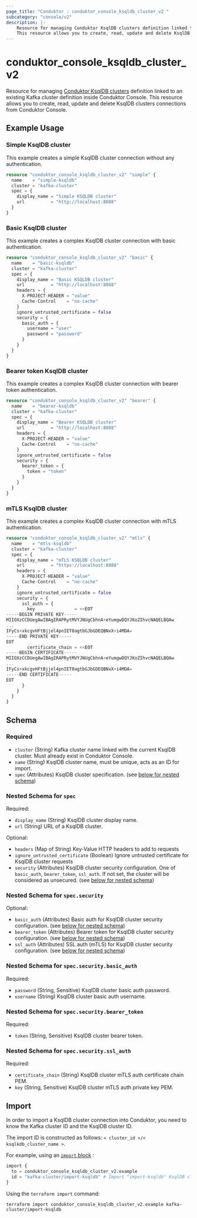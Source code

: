 ```yaml
---
page_title: "Conduktor : conduktor_console_ksqldb_cluster_v2 "
subcategory: "console/v2"
description: |-
    Resource for managing Conduktor KsqlDB clusters definition linked to an existing Kafka cluster definition inside Conduktor Console.
    This resource allows you to create, read, update and delete KsqlDB clusters connections from Conduktor Console.
---
```


# conduktor_console_ksqldb_cluster_v2

Resource for managing [Conduktor KsqlDB clusters](https://docs.conduktor.io/guide/reference/console-reference#ksqldbcluster) definition linked to an existing Kafka cluster definition inside Conduktor Console.
This resource allows you to create, read, update and delete KsqlDB clusters connections from Conduktor Console.

## Example Usage

### Simple KsqlDB cluster
This example creates a simple KsqlDB cluster connection without any authentication.
```terraform
resource "conduktor_console_ksqldb_cluster_v2" "simple" {
  name    = "simple-ksqldb"
  cluster = "kafka-cluster"
  spec = {
    display_name = "Simple KSQLDB cluster"
    url          = "http://localhost:8088"
  }
}
```

### Basic KsqlDB cluster
This example creates a complex KsqlDB cluster connection with basic authentication.
```terraform
resource "conduktor_console_ksqldb_cluster_v2" "basic" {
  name    = "basic-ksqldb"
  cluster = "kafka-cluster"
  spec = {
    display_name = "Basic KSQLDB cluster"
    url          = "http://localhost:8088"
    headers = {
      X-PROJECT-HEADER = "value"
      Cache-Control    = "no-cache"
    }
    ignore_untrusted_certificate = false
    security = {
      basic_auth = {
        username = "user"
        password = "password"
      }
    }
  }
}
```

### Bearer token KsqlDB cluster
This example creates a complex KsqlDB cluster connection with bearer token authentication.
```terraform
resource "conduktor_console_ksqldb_cluster_v2" "bearer" {
  name    = "bearer-ksqldb"
  cluster = "kafka-cluster"
  spec = {
    display_name = "Bearer KSQLDB cluster"
    url          = "http://localhost:8088"
    headers = {
      X-PROJECT-HEADER = "value"
      Cache-Control    = "no-cache"
    }
    ignore_untrusted_certificate = false
    security = {
      bearer_token = {
        token = "token"
      }
    }
  }
}
```

### mTLS KsqlDB cluster
This example creates a complex KsqlDB cluster connection with mTLS authentication.
```terraform
resource "conduktor_console_ksqldb_cluster_v2" "mtls" {
  name    = "mtls-ksqldb"
  cluster = "kafka-cluster"
  spec = {
    display_name = "mTLS KSQLDB cluster"
    url          = "https://localhost:8088"
    headers = {
      X-PROJECT-HEADER = "value"
      Cache-Control    = "no-cache"
    }
    ignore_untrusted_certificate = false
    security = {
      ssl_auth = {
        key               = <<EOT
-----BEGIN PRIVATE KEY-----
MIIOXzCCDUegAwIBAgIRAPRytMVYJNUgCbhnA+eYumgwDQYJKoZIhvcNAQELBQAw
...
IFyCs+xkcgvHFtBjjel4pnIET0agtbGJbGDEQBNxX+i4MDA=
-----END PRIVATE KEY-----
EOT
        certificate_chain = <<EOT
-----BEGIN CERTIFICATE-----
MIIOXzCCDUegAwIBAgIRAPRytMVYJNUgCbhnA+eYumgwDQYJKoZIhvcNAQELBQAw
...
IFyCs+xkcgvHFtBjjel4pnIET0agtbGJbGDEQBNxX+i4MDA=
-----END CERTIFICATE-----
EOT
      }
    }
  }
}
```

<!-- schema generated by tfplugindocs -->
## Schema

### Required

- `cluster` (String) Kafka cluster name linked with the current KsqlDB cluster. Must already exist in Conduktor Console.
- `name` (String) KsqlDB cluster name, must be unique, acts as an ID for import.
- `spec` (Attributes) KsqlDB cluster specification. (see [below for nested schema](#nestedatt--spec))

<a id="nestedatt--spec"></a>
### Nested Schema for `spec`

Required:

- `display_name` (String) KsqlDB cluster display name.
- `url` (String) URL of a KsqlDB cluster.

Optional:

- `headers` (Map of String) Key-Value HTTP headers to add to requests
- `ignore_untrusted_certificate` (Boolean) Ignore untrusted certificate for KsqlDB cluster requests
- `security` (Attributes) KsqlDB cluster security configuration. One of `basic_auth`, `bearer_token`, `ssl_auth`. If not set, the cluster will be considered as unsecured. (see [below for nested schema](#nestedatt--spec--security))

<a id="nestedatt--spec--security"></a>
### Nested Schema for `spec.security`

Optional:

- `basic_auth` (Attributes) Basic auth for KsqlDB cluster security configuration. (see [below for nested schema](#nestedatt--spec--security--basic_auth))
- `bearer_token` (Attributes) Bearer token for KsqlDB cluster security configuration. (see [below for nested schema](#nestedatt--spec--security--bearer_token))
- `ssl_auth` (Attributes) SSL auth (mTLS) for KsqlDB cluster security configuration. (see [below for nested schema](#nestedatt--spec--security--ssl_auth))

<a id="nestedatt--spec--security--basic_auth"></a>
### Nested Schema for `spec.security.basic_auth`

Required:

- `password` (String, Sensitive) KsqlDB cluster basic auth password.
- `username` (String) KsqlDB cluster basic auth username.


<a id="nestedatt--spec--security--bearer_token"></a>
### Nested Schema for `spec.security.bearer_token`

Required:

- `token` (String, Sensitive) KsqlDB cluster bearer token.


<a id="nestedatt--spec--security--ssl_auth"></a>
### Nested Schema for `spec.security.ssl_auth`

Required:

- `certificate_chain` (String) KsqlDB cluster mTLS auth certificate chain PEM.
- `key` (String, Sensitive) KsqlDB cluster mTLS auth private key PEM.






## Import

In order to import a KsqlDB cluster connection into Conduktor, you need to know the Kafka cluster ID and the KsqlDB cluster ID.

The import ID is constructed as follows: `< cluster_id >/< ksqlkdb_cluster_name >`.

For example, using an [`import` block](https://developer.hashicorp.com/terraform/language/import) :
```terraform
import {
  to = conduktor_console_ksqldb_cluster_v2.example
  id = "kafka-cluster/import-ksqldb" # Import "import-ksqldb" KsqlDB cluster for "kafka-cluster" Kafka cluster
}
```

Using the `terraform import` command:
```shell
terraform import conduktor_console_ksqldb_cluster_v2.example kafka-cluster/import-ksqldb
```
